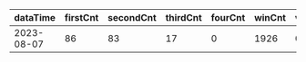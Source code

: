 |dataTime|firstCnt|secondCnt|thirdCnt|fourCnt|winCnt|vrate|wrate|
|-|-|-|-|-|-|-|-|
|2023-08-07|86|83|17|0|1926|0%|0%|